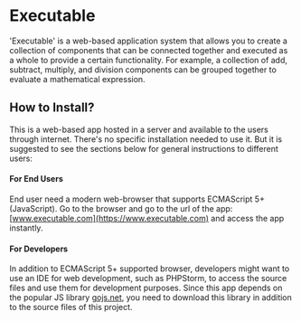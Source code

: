 # Executable
'Executable' is a web-based application system that allows you to create a collection of components that can be connected together and executed as a whole to provide a certain functionality. For example, a collection of add, subtract, multiply, and division components can be grouped together to evaluate a mathematical expression.

## How to Install?
This is a web-based app hosted in a server and available to the users through internet. There's no specific installation needed to use it. But it is suggested to see the sections below for general instructions to different users:

#### For End Users
End user need a modern web-browser that supports ECMAScript 5+ (JavaScript). Go to the browser and go to the url of the app: [www.executable.com](https://www.executable.com) and access the app instantly.

#### For Developers
In addition to ECMAScript 5+ supported browser, developers might want to use an IDE for web development, such as PHPStorm, to access the source files and use them for development purposes. Since this app depends on the popular JS library [gojs.net](https://gojs.net/latest/index.html), you need to download this library in addition to the source files of this project.
